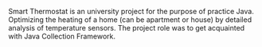 Smart Thermostat is an university project for the purpose of practice Java.
Optimizing the heating of a home (can be apartment or house) by detailed analysis of temperature sensors. The project role was to get acquainted with Java Collection Framework. 
